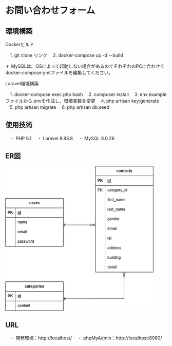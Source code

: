 # お問い合わせフォーム

## 環境構築

Dockerビルド

　1. git clone リンク
　2. docker-compose up -d --build

＊ MySQLは、OSによって起動しない場合があるのでそれぞれのPCに合わせてdocker-compose.ymlファイルを編集してください。

Laravel環境構築

　1. docker-compose exec php bash
　2. composer install
　3. env.exampleファイルから.envを作成し、環境変数を変更
　4. php artisan key:generate
　5. php artisan migrate
　6. php artisan db:seed

## 使用技術

　・ PHP 8.1
　・ Laravel 8.83.8
　・ MySQL 8.0.26

## ER図

![ER図](./test.drawio.png)

## URL

　・ 開発環境：http://localhost/
　・ phpMyAdmin：http://localhost:8080/


